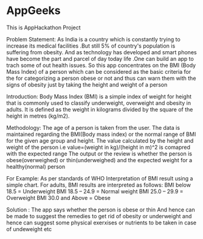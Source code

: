# AppGeeks
This is AppHackathon Project

Problem Statement:
  As India is a country which is constantly trying to increase its medical facilities .But still 5% of country's population is suffering from obesity. And as technology has developed and smart phones have become the part and parcel of day today life .One can build an app to trach some of out health issues.
  So this app concentrates on the BMI (Body Mass Index) of a person which can be considered as the basic criteria for the for categorizing a person obese or not and thus can warn them with the signs of obesity just by taking the height and weight of a person  

Introduction:
  Body Mass Index (BMI) is a simple index of weight for height that is commonly used to classify underweight, overweight and obesity in adults. It is defined as the weight in kilograms divided by the square of the height in metres (kg/m2).

Methodology:
The age of a person is taken from the user.
The data is maintained regarding the BMI(Body mass index) or the normal range of BMI for the given age group and height.
The value calculated by the height and weight of the person i.e value=(weight in kg)/(height in m)^2 is comapred with the expected range
The output or the review is whether the person is obese(overweighed) or thin(underweighed) and the expected weight for a healthy(normal)
person

For Example:
As per standards of WHO
Interpretation of BMI result using a simple chart. For adults, BMI results are interpreted as follows:
BMI below 18.5 = Underweight
BMI 18.5 – 24.9 = Normal weight
BMI 25.0 – 29.9 = Overweight
BMI 30.0 and Above = Obese

Solution :
The app says whether the person is obese or thin 
And hence can be made to suggest the remedies to get rid of obesity or underweight and hence can suggest some physical exerxises or nutrients to be taken in case of undeweight etc

